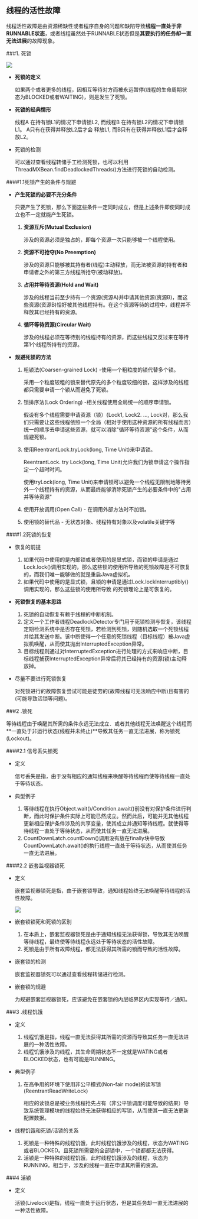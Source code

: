 ## 线程的活性故障

线程活性故障是由资源稀缺性或者程序自身的问题和缺陷导致**线程一直处于非RUNNABLE状态**，或者线程虽然处于RUNNABLE状态但是**其要执行的任务却一直无法进展**的故障现象。

###1. 死锁

![](https://javanote.oss-cn-shenzhen.aliyuncs.com/9_死锁示意图.png)

- **死锁的定义**

  如果两个或者更多的线程，因相互等待对方而被永远暂停(线程的生命周期状态为BLOCKED或者WAITING)，则是发生了死锁。

- **死锁的经典情形**

  线程A 在持有锁L1的情况下申请锁L2, 而线程B 在持有锁L2的情况下申请锁L1。 A只有在获得并释放L2后才会
  释放L1, 而B只有在获得并释放L1后才会释放L2。

- 死锁的检测

  可以通过查看线程转储手工检测死锁，也可以利用ThreadMXBean.findDeadlockedThreads()方法进行死锁的自动检测。

####1.1死锁产生的条件与规避

- **产生死锁的必要不充分条件**

  只要产生了死锁，那么下面这些条件一定同时成立，但是上述条件即使同时成立也不一定就能产生死锁。

  1. **资源互斥(Mutual Exclusion)** 

     涉及的资源必须是独占的，即每个资源一次只能够被一个线程使用。

  2. **资源不可抢夺(No Preemption)**

     涉及的资源只能够被其持有者(线程)主动释放，而无法被资源的持有者和申请者之外的第三方线程所抢夺(被动释放)。

  3. **占用并等待资源(Hold and Wait)**

     涉及的线程当前至少持有一个资源(资源A)并申请其他资源(资源B)，而这些资源(资源B)恰好被其他线程持有。在这个资源等待的过程中，线程并不释放其已经持有的资源。

  4. **循环等待资源(Circular Wait)**

     涉及的线程必须在等待别的线程持有的资源，而这些线程又反过来在等待第1个线程所持有的资源。

- **规避死锁的方法**

  1. 粗锁法(Coarsen-grained Lock) -使用—个粗粒度的锁代替多个锁。

     采用一个粒度较粗的锁来替代原先的多个粒度较细的锁，这样涉及的线程都只需要申请一个锁从而避免了死锁。

  2. 锁排序法(Lock Ordering) -相关线程使用全局统一的顺序申请锁。

     假设有多个线程需要申请资源（锁）{Lock1, Lock2. …, Lock对，那么我们只需要让这些线程依照一个全局（相对于使用这种资源的所有线程而言）统一的顺序去申请这些资源，就可以消除"循环等待资源"这个条件，从而规避死锁。

  3. 使用ReentrantLock.tryLock(long, Time Unit)来申请锁。

     ReentrantLock. try Lock(long, Time Unit)允许我们为锁申请这个操作指定一个超时时间。

     使用tryLock(long, Time Unit)来申请锁可以避免一个线程无限制地等待另外一个线程持有的资源，从而最终能够消除死锁产生的必要条件中的"占用并等待资源"

  4. 使用开放调用(Open Call) - 在调用外部方法时不加锁。

  5. 使用锁的替代品 - 无状态对象、线程特有对象以及volatile关键字等

####1.2死锁的恢复

- 恢复的前提

  1. 如果代码中使用的是内部锁或者使用的是显式锁，而锁的申请是通过Lock.lock()调用实现的，那么这些锁的使用所导致的死锁故障是不可恢复的，而我们唯一能够做的就是重启Java虚拟机。
  2. 如果代码中使用的是显式锁，且锁的申请是通过Lock.locklnterruptibly()调用实现的，那么这些锁的使用所导致
     的死锁理论上是可恢复的。

- **死锁恢复的基本思路**

  1. 死锁的自动恢复有赖于线程的中断机制。
  2. 定义一个工作者线程DeadlockDetector专门用于死锁检测与恢复，该线程定期检测系统中是否存在死锁，若检测到死锁，则随机选取一个死锁线程并给其发送中断。该中断使得一个任意的死锁线程（目标线程）被Java虚拟机唤醒，从而使其抛出InterruptedException异常。
  3. 目标线程则通过对InterruptedException进行处理的方式来响应中断，目标线程捕获InterruptedException异常后将其已经持有的资源(锁)主动释放掉。

- 尽量不要进行死锁恢复

  对死锁进行的故障恢复尝试可能是徒劳的(故障线程可无法响应中断)且有害的(可能导致活锁等问题)。

###2 .锁死

等待线程由于唤醒其所需的条件永远无法成立．或者其他线程无法唤醒这个线程而**一直处于非运行状态(线程并未终止)**导致其任务一直无法进展，称为锁死(Lockout)。

####2.1 信号丢失锁死

- 定义

  信号丢失是指，由于没有相应的通知线程来唤醒等待线程而使等待线程一直处于等待状态。

- 典型例子

  1. 等待线程在执行Object.wait()/Condition.await()前没有对保护条件进行判断，而此时保护条件实际上可能已然成立。然而此后，可能并无其他线程更新相应保护条件涉及的共享变量，使其成立并通知等待线程。就使得等待线程一直处于等待状态，从而使其任务一直无法进展。
  2. CountDownLatch.countDown()调用没有放在finally块中导致CountDownLatch.await()的执行线程一直处于等待状态，从而使其任务一直无法进展。

####2.2 嵌套监视器锁死

- 定义

  嵌套监视器锁死是指，由于嵌套锁导致，通知线程始终无法唤醒等待线程的活性故障。

  ![](https://javanote.oss-cn-shenzhen.aliyuncs.com/10_嵌套锁锁死.png)

- 嵌套锁锁死和死锁的区别

  1. 在本质上，嵌套监视器锁死是由于通知线程无法获得锁，导致其无法唤醒等待线程，最终使等待线程永远处于等待状态的活性故障。
  2. 死锁是由于所有故障线程，都无法获得其所需的锁而导致的活性故障。

- 嵌套锁的检测

  嵌套监视器锁死可以通过查看线程转储进行检测。

- 嵌套锁的规避

  为规避嵌套监视器锁死，应该避免在嵌套锁的内层临界区内实现等待／通知。

###3 .线程饥饿

- 定义

  1. 线程饥饿是指，线程一直无法获得其所需的资源而导致其任务一直无法进展的一种活性故障。
  2. 线程饥饿涉及的线程，其生命周期状态不一定就是WATING或者BLOCKED状态，也有可能是RUNNING。

- 典型例子

  1. 在高争用的环境下使用非公平模式(Non-fair mode)的读写锁(ReentrantReadWriteLock)

     相应的读锁总是被业务线程抢先占有（非公平锁调度可能导致的结果）导致系统管理模块的线程始终无法获得相应的写锁，从而使其一直无法更新配置数据。

- 线程饥饿和死锁/活锁的关系

  1. 死锁是一种特殊的线程饥饿，此时线程饥饿涉及的线程，状态为WATING或者BLOCKED。且死锁所需要的全部锁中，一个锁都都无法获得。
  2. 活锁是一种特殊的线程饥饿，此时线程饥饿涉及的线程，状态为RUNNING。相当于，涉及的线程一直在申请其所需的资源。

###4 活锁

- 定义

  活锁(Livelock)是指，线程一直处于运行状态，但是其任务却一直无法进展的一种活性故障。